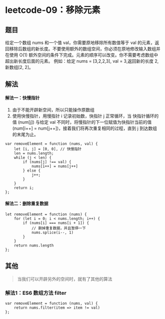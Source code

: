 # leetcode-09：移除元素
## 题目
给定一个数组 nums 和一个值 val，你需要原地移除所有数值等于 val 的元素，返回移除后数组的新长度。不要使用额外的数组空间，你必须在原地修改输入数组并在使用 O(1) 额外空间的条件下完成。元素的顺序可以改变。你不需要考虑数组中超出新长度后面的元素。
例如：给定 nums = [3,2,2,3], val = 3,返回新的长度 2, 新数组[2, 2]。 

## 解法
#### 解法一：快慢指针
1. 由于不能开辟新空间，所以只能操作原数组
2. 使用快慢指针，用慢指针 i 记录初始数，快指针 j 正常循环，当 快指针循环的值 (num[j]) 与给定 val 不同时，将慢指针的下一位赋值为快指针当前的值 (num[i++] = num[j++])，接着我们将再次重复相同的过程，直到 j 到达数组的末尾为止。

```
var removeElement = function (nums, val) {
    let [i, j] = [0, 0], // 快慢指针
    len = nums.length;
    while (j < len) {
        if (nums[j] !== val) {
            nums[i++] = nums[j++]
        } else {
            j++;
        }
    }
    return i;
};
```

#### 解法二：删除重复数据

```
let removeElement = function (nums) {
    for (let i = 0; i < nums.length; i++) {
        if (nums[i] === nums[i + 1]) {
            // 删掉重复数据，并且暂停一下
            nums.splice(i--, 1)
        }
    }
    return nums.length
};
```

## 其他
> 当我们可以开辟另外的空间时，就有了其他的算法

### 解法1：ES6 数组方法 filter

```
var removeElement = function (nums, val) {
    return nums.filter(item => item != val)
};
```

